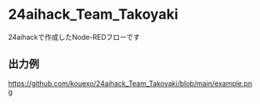 # 24aihack_Team_Takoyaki
24aihackで作成したNode-REDフローです
## 出力例
https://github.com/kouexo/24aihack_Team_Takoyaki/blob/main/example.png
